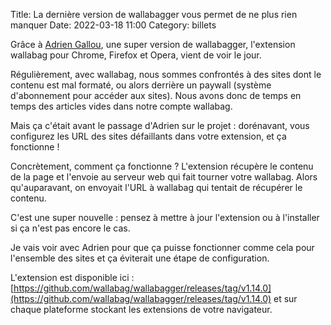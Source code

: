 Title: La dernière version de wallabagger vous permet de ne plus rien manquer
Date: 2022-03-18 11:00
Category: billets

Grâce à [Adrien Gallou](http://blog.adrien-gallou.fr/), une super version de wallabagger, l'extension wallabag pour Chrome, Firefox et Opera, vient de voir le jour.

Régulièrement, avec wallabag, nous sommes confrontés à des sites dont le contenu est mal formaté, ou alors derrière un paywall (système d'abonnement pour accéder aux sites). Nous avons donc de temps en temps des articles vides dans notre compte wallabag.

Mais ça c'était avant le passage d'Adrien sur le projet : dorénavant, vous configurez les URL des sites défaillants dans votre extension, et ça fonctionne !

Concrètement, comment ça fonctionne ? L'extension récupère le contenu de la page et l'envoie au serveur web qui fait tourner votre wallabag. Alors qu'auparavant, on envoyait l'URL à wallabag qui tentait de récupérer le contenu.

C'est une super nouvelle : pensez à mettre à jour l'extension ou à l'installer si ça n'est pas encore le cas.

Je vais voir avec Adrien pour que ça puisse fonctionner comme cela pour l'ensemble des sites et ça éviterait une étape de configuration.

L'extension est disponible ici : [https://github.com/wallabag/wallabagger/releases/tag/v1.14.0](https://github.com/wallabag/wallabagger/releases/tag/v1.14.0) et sur chaque plateforme stockant les extensions de votre navigateur.

